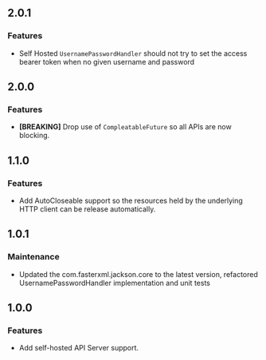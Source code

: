 ## 2.0.1

### Features

- Self Hosted `UsernamePasswordHandler` should not try to set the access bearer token when no given username and password

## 2.0.0

### Features

- **[BREAKING]** Drop use of `CompleatableFuture` so all APIs are now blocking.

## 1.1.0

### Features

- Add AutoCloseable support so the resources held by the underlying HTTP client can be release automatically.

## 1.0.1

### Maintenance

- Updated the com.fasterxml.jackson.core to the latest version, refactored UsernamePasswordHandler implementation and unit tests

## 1.0.0

### Features

- Add self-hosted API Server support.